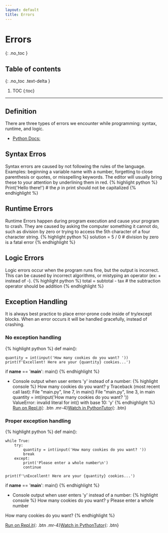 ```yaml
---
layout: default
title: Errors
---
```


# Errors
{: .no_toc }
## Table of contents
{: .no_toc .text-delta }

1. TOC
{:toc}

---

## Definition
There are three types of errors we encounter while programming: syntax, runtime, and logic. 
- [Python Docs: ]()

## Syntax Erros
Syntax errors are caused by not following the rules of the language. Examples: beginning a variable name with a number, forgetting to close parenthesis or quotes, or misspelling keywords. The editor will usually bring these to your attention by underlining them in red.
{% highlight python %}
Print('Hello there!')       # the *p* in print should not be capitalized
{% endhighlight %}

## Runtime Errors
Runtime Errors happen during program execution and cause your program to crash. They are caused by asking the computer something it cannot do, such as division by zero or trying to access the 5th character of a four character string.
{% highlight python %}
solution = 5 / 0            # division by zero is a fatal error
{% endhighlight %}

## Logic Errors
Logic errors occur when the program runs fine, but the output is incorrect. This can be caused by incorrect algorithms, or mistyping an operator (ex: + instead of -).
{% highlight python %}
total = subtotal - tax      # the subtraction operator should be addition
{% endhighlight %}

## Exception Handling
It is always best practice to place error-prone code inside of try/except blocks. When an error occurs it will be handled gracefully, instead of crashing.

### No exception handling
{% highlight python %}
def main():
    
    quantity = int(input('How many cookies do you want? '))   
    print(f'Excellent! Here are your {quantity} cookies...')

if __name__ == '__main__':
    main()
{% endhighlight %}
- Console output when user enters 'y' instead of a number:
{% highlight console %}
How many cookies do you want? y
Traceback (most recent call last):
  File "main.py", line 7, in <module>
    main()
  File "main.py", line 3, in main
    quantity = int(input('How many cookies do you want? '))   
ValueError: invalid literal for int() with base 10: 'y'
{% endhighlight %}
[Run on Repl.it](https://repl.it/@bianca_ruiz/no-exception-handling#main.py){: .btn .mr-4}[Watch in PythonTutor](http://www.pythontutor.com/visualize.html#code=def%20main%28%29%3A%0A%20%20%20%20%0A%20%20%20%20quantity%20%3D%20int%28input%28'How%20many%20cookies%20do%20you%20want%3F%20'%29%29%20%20%20%0A%20%20%20%20print%28f'Excellent!%20Here%20are%20your%20%7Bquantity%7D%20cookies...'%29%0A%0Aif%20__name__%20%3D%3D%20'__main__'%3A%0A%20%20%20%20main%28%29&cumulative=false&curInstr=0&heapPrimitives=nevernest&mode=display&origin=opt-frontend.js&py=3&rawInputLstJSON=%5B%5D&textReferences=false){: .btn}

### Proper exception handling
{% highlight python %}
def main():
    
    while True:
        try:
            quantity = int(input('How many cookies do you want? '))
            break
        except:
            print('Please enter a whole number\n')
            continue
    
    print(f'\nExcellent! Here are your {quantity} cookies...')

if __name__ == '__main__':
    main()
{% endhighlight %}
- Console output when user enters 'y' instead of a number:
{% highlight console %}
How many cookies do you want? y
Please enter a whole number

How many cookies do you want? 
{% endhighlight %}

[Run on Repl.it](https://repl.it/@bianca_ruiz/exception-handling#main.py){: .btn .mr-4}[Watch in PythonTutor](http://www.pythontutor.com/visualize.html#code=def%20main%28%29%3A%0A%20%20%20%20%0A%20%20%20%20while%20True%3A%0A%20%20%20%20%20%20%20%20try%3A%0A%20%20%20%20%20%20%20%20%20%20%20%20quantity%20%3D%20int%28input%28'How%20many%20cookies%20do%20you%20want%3F%20'%29%29%0A%20%20%20%20%20%20%20%20%20%20%20%20break%0A%20%20%20%20%20%20%20%20except%3A%0A%20%20%20%20%20%20%20%20%20%20%20%20print%28'Please%20enter%20a%20whole%20number%5Cn'%29%0A%20%20%20%20%20%20%20%20%20%20%20%20continue%0A%20%20%20%20%0A%20%20%20%20print%28f'%5CnExcellent!%20Here%20are%20your%20%7Bquantity%7D%20cookies...'%29%0A%0Aif%20__name__%20%3D%3D%20'__main__'%3A%0A%20%20%20%20main%28%29&cumulative=false&curInstr=0&heapPrimitives=nevernest&mode=display&origin=opt-frontend.js&py=3&rawInputLstJSON=%5B%5D&textReferences=false){: .btn}

